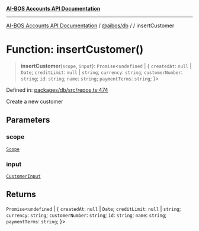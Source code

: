 [**AI-BOS Accounts API Documentation**](../../../README.md)

***

[AI-BOS Accounts API Documentation](../../../README.md) / [@aibos/db](../README.md) / [](../README.md) / insertCustomer

# Function: insertCustomer()

> **insertCustomer**(`scope`, `input`): `Promise`\<`undefined` \| \{ `createdAt`: `null` \| `Date`; `creditLimit`: `null` \| `string`; `currency`: `string`; `customerNumber`: `string`; `id`: `string`; `name`: `string`; `paymentTerms`: `string`; \}\>

Defined in: [packages/db/src/repos.ts:474](https://github.com/pohlai88/accounts/blob/48103fb36d28b2b9bfb33472b6de2f719773cde9/packages/db/src/repos.ts#L474)

Create a new customer

## Parameters

### scope

[`Scope`](../interfaces/Scope.md)

### input

[`CustomerInput`](../interfaces/CustomerInput.md)

## Returns

`Promise`\<`undefined` \| \{ `createdAt`: `null` \| `Date`; `creditLimit`: `null` \| `string`; `currency`: `string`; `customerNumber`: `string`; `id`: `string`; `name`: `string`; `paymentTerms`: `string`; \}\>
